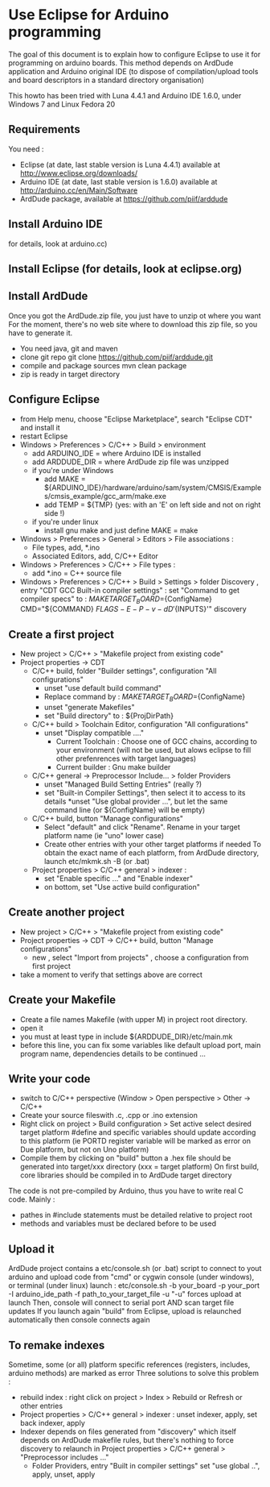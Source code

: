 Use Eclipse for Arduino programming
=====

The goal of this document is to explain how to configure Eclipse to use it for programming on arduino boards.
This method depends on ArdDude application and Arduino original IDE (to dispose of compilation/upload tools and board descriptors in a standard directory organisation)

This howto has been tried with Luna 4.4.1 and Arduino IDE 1.6.0, under Windows 7 and Linux Fedora 20

Requirements
-----

You need :
* Eclipse (at date, last stable version is Luna 4.4.1) available at http://www.eclipse.org/downloads/
* Arduino IDE  (at date, last stable version is 1.6.0) available at http://arduino.cc/en/Main/Software
* ArdDude package, available at https://github.com/piif/arddude

Install Arduino IDE
--
for details, look at arduino.cc)

Install Eclipse (for details, look at eclipse.org)
--

Install ArdDude
--

Once you got the ArdDude.zip file, you just have to unzip ot where you want
For the moment, there's no web site where to download this zip file, so you have to generate it.
* You need java, git and maven
* clone git repo
  git clone https://github.com/piif/arddude.git
* compile and package sources
  mvn clean package
* zip is ready in target directory

Configure Eclipse
--

* from Help menu, choose "Eclipse Marketplace", search "Eclipse CDT" and install it
* restart Eclipse
* Windows > Preferences >  C/C++ > Build > environment
	* add ARDUINO_IDE = where Arduino IDE is installed
	* add ARDDUDE_DIR = where ArdDude zip file was unzipped
	* if you're under Windows
	  * add MAKE = ${ARDUINO_IDE}/hardware/arduino/sam/system/CMSIS/Examples/cmsis_example/gcc_arm/make.exe
	  * add TEMP = ${TMP} (yes: with an 'E' on left side and not on right side !)
	* if you're under linux
	  * install gnu make and just define MAKE = make
* Windows > Preferences > General > Editors > File associations :
	* File types, add, *.ino
	* Associated Editors, add, C/C++ Editor
* Windows > Preferences > C/C++ > File types :
	* add *.ino =  C++ source file
* Windows > Preferences > C/C++ >  Build > Settings > folder Discovery , entry "CDT GCC Built-in compiler settings" :
	set "Command to get compiler specs" to :
	${MAKE} TARGET_BOARD=${ConfigName} CMD="${COMMAND} ${FLAGS} -E -P -v -dD '${INPUTS}'" discovery

Create a first project
--

* New project > C/C++ > "Makefile project from existing code"
* Project properties -> CDT
	* C/C++ build, folder "Builder settings", configuration "All configurations"
		* unset "use default build command"
		* Replace command by : ${MAKE} TARGET_BOARD=${ConfigName}
		* unset "generate Makefiles"
		* set "Build directory" to : ${ProjDirPath}
	* C/C++ build > Toolchain Editor, configuration "All configurations"
		* unset "Display compatible …."
			* Current Toolchain : Choose one of GCC chains, according to your environment
			  (will not be used, but alows eclipse to fill other prefenrences with target languages)
			* Current builder : Gnu make builder
	* C/C++ general -> Preprocessor Include... > folder Providers
		* unset "Managed Build Setting Entries" (really ?)
		* set "Built-in Compiler Settings", then select it to access to its details
		*unset "Use global provider ...", but let the same command line (or ${ConfigName} will be empty)
	* C/C++ build, button "Manage configurations"
		* Select "default" and click "Rename". Rename in your target platform name (ie "uno" lower case)
		* Create other entries with your other target platforms if needed
		  To obtain the exact name of each platform, from ArdDude directory, launch etc/mkmk.sh -B (or .bat)
	* Project properties > C/C++ general > indexer :
		* set "Enable specific ..." and "Enable indexer"
		* on bottom, set "Use active build configuration"

Create another project
--
* New project > C/C++ > "Makefile project from existing code"
* Project properties -> CDT -> C/C++ build, button "Manage configurations"
  * new , select "Import from projects" , choose a configuration from first project
* take a moment to verify that settings above are correct

Create your Makefile
--
* Create a file names Makefile (with upper M) in project root directory.
* open it
* you must at least type in
  include ${ARDDUDE_DIR}/etc/main.mk
* before this line, you can fix some variables like default upload port, main program name, dependencies
  details to be continued ...

Write your code
--
* switch to C/C++ perspective (Window > Open perspective > Other -> C/C++
* Create your source fileswith .c, .cpp or .ino extension
* Right click on project > Build configuration > Set active
  select desired target platform 
  #define and specific variables should update according to this platform
  (ie PORTD register variable will be marked as error on Due platform, but not on Uno platform) 
* Compile them by clicking on "build" button
  a .hex file should be generated into target/xxx directory (xxx = target platform)
  On first build, core libraries should be compiled in to ArdDude target directory

The code is not pre-compiled by Arduino, thus you have to write real C code. Mainly :
- pathes in #include statements must be detailed relative to project root
- methods and variables must be declared before to be used
 
Upload it
--	
ArdDude project contains a etc/console.sh (or .bat) script to connect to yout arduino and upload code
from "cmd" or cygwin console (under windows), or terminal (under linux) launch :
	etc/console.sh -b your_board -p your_port -I arduino_ide_path -f path_to_your_target_file -u
"-u" forces upload at launch
Then, console will connect to serial port AND scan target file updates
If you launch again "build" from Eclipse, upload is relaunched automatically then console connects again

To remake indexes
--
Sometime, some (or all) platform specific references (registers, includes, arduino methods) are marked as error
Three solutions to solve this problem :
* rebuild index : right click on project > Index > Rebuild or Refresh or other entries
* Project properties > C/C++ general > indexer :
	unset indexer, apply, set back indexer, apply
* Indexer depends on files generated from "discovery" which itself depends on ArdDude makefile rules, but there's nothing to force discovery to relaunch
	in Project properties > C/C++ general > "Preprocessor includes ..."
	* Folder Providers, entry "Built in compiler settings"
		set  "use global ..", apply, unset, apply

